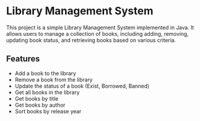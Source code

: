 # Library Management System

This project is a simple Library Management System implemented in Java. It allows users to manage a collection of books, including adding, removing, updating book status, and retrieving books based on various criteria.

## Features

- Add a book to the library
- Remove a book from the library
- Update the status of a book (Exist, Borrowed, Banned)
- Get all books in the library
- Get books by title
- Get books by author
- Sort books by release year
